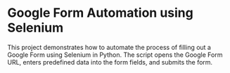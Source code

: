 # Google Form Automation using Selenium

This project demonstrates how to automate the process of filling out a Google Form using Selenium in Python. The script opens the Google Form URL, enters predefined data into the form fields, and submits the form.
